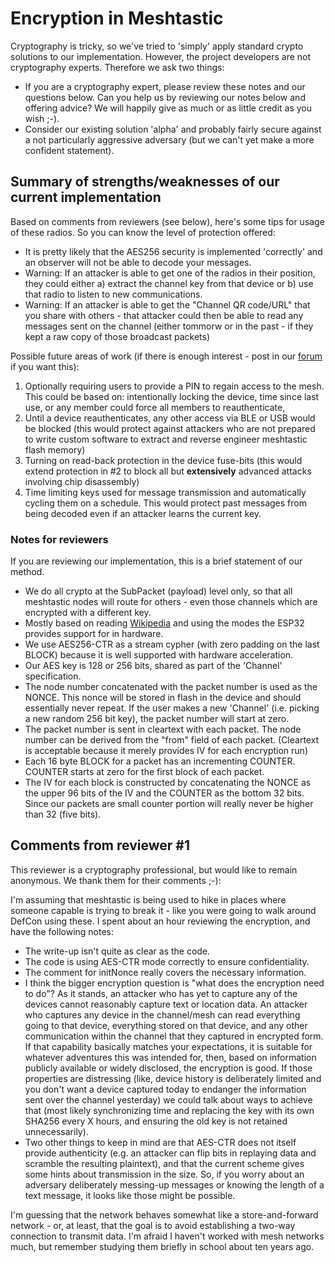 # Encryption in Meshtastic

Cryptography is tricky, so we've tried to 'simply' apply standard crypto solutions to our implementation. However,
the project developers are not cryptography experts. Therefore we ask two things:

- If you are a cryptography expert, please review these notes and our questions below. Can you help us by reviewing our
  notes below and offering advice? We will happily give as much or as little credit as you wish ;-).
- Consider our existing solution 'alpha' and probably fairly secure against a not particularly aggressive adversary
(but we can't yet make a more confident statement).

## Summary of strengths/weaknesses of our current implementation

Based on comments from reviewers (see below), here's some tips for usage of these radios.  So you can know the level of protection offered:

* It is pretty likely that the AES256 security is implemented 'correctly' and an observer will not be able to decode your messages.
* Warning: If an attacker is able to get one of the radios in their position, they could either a) extract the channel key from that device or b) use that radio to listen to new communications.
* Warning: If an attacker is able to get the "Channel QR code/URL" that you share with others - that attacker could then be able to read any messages sent on the channel (either tommorw or in the past - if they kept a raw copy of those broadcast packets)

Possible future areas of work (if there is enough interest - post in our [forum](https://meshtastic.discourse.group) if you want this):

1. Optionally requiring users to provide a PIN to regain access to the mesh.  This could be based on: intentionally locking the device, time since last use, or any member could force all members to reauthenticate,
2. Until a device reauthenticates, any other access via BLE or USB would be blocked (this would protect against attackers who are not prepared to write custom software to extract and reverse engineer meshtastic flash memory)
3. Turning on read-back protection in the device fuse-bits (this would extend protection in #2 to block all but **extensively** advanced attacks involving chip disassembly)
4. Time limiting keys used for message transmission and automatically cycling them on a schedule.  This would protect past messages from being decoded even if an attacker learns the current key.

### Notes for reviewers

If you are reviewing our implementation, this is a brief statement of our method.

- We do all crypto at the SubPacket (payload) level only, so that all meshtastic nodes will route for others - even those channels which are encrypted with a different key.
- Mostly based on reading [Wikipedia](<https://en.wikipedia.org/wiki/Block_cipher_mode_of_operation#Counter_(CTR)>) and using the modes the ESP32 provides support for in hardware.
- We use AES256-CTR as a stream cypher (with zero padding on the last BLOCK) because it is well supported with hardware acceleration.
- Our AES key is 128 or 256 bits, shared as part of the 'Channel' specification.
- The node number concatenated with the packet number is used as the NONCE. This nonce will be stored in flash in the device and should essentially never repeat. If the user makes a new 'Channel' (i.e. picking a new random 256 bit key), the packet number will start at zero. 
- The packet number is sent in cleartext with each packet. The node number can be derived from the "from" field of each packet. (Cleartext is acceptable because it merely provides IV for each encryption run)
- Each 16 byte BLOCK for a packet has an incrementing COUNTER. COUNTER starts at zero for the first block of each packet.
- The IV for each block is constructed by concatenating the NONCE as the upper 96 bits of the IV and the COUNTER as the bottom 32 bits. Since our packets are small counter portion will really never be higher than 32 (five bits).

## Comments from reviewer #1

This reviewer is a cryptography professional, but would like to remain anonymous. We thank them for their comments ;-):

I'm assuming that meshtastic is being used to hike in places where someone capable is trying to break it - like you were going to walk around DefCon using these. I spent about an hour reviewing the encryption, and have the following notes:

* The write-up isn't quite as clear as the code.
* The code is using AES-CTR mode correctly to ensure confidentiality.
* The comment for initNonce really covers the necessary information.
* I think the bigger encryption question is "what does the encryption need to do"? As it stands, an attacker who has yet to capture any of the devices cannot reasonably capture text or location data. An attacker who captures any device in the channel/mesh can read everything going to that device, everything stored on that device, and any other communication within the channel that they captured in encrypted form. If that capability basically matches your expectations, it is suitable for whatever adventures this was intended for, then, based on information publicly available or widely disclosed, the encryption is good. If those properties are distressing (like, device history is deliberately limited and you don't want a device captured today to endanger the information sent over the channel yesterday) we could talk about ways to achieve that (most likely synchronizing time and replacing the key with its own SHA256 every X hours, and ensuring the old key is not retained unnecessarily).
* Two other things to keep in mind are that AES-CTR does not itself provide authenticity (e.g. an attacker can flip bits in replaying data and scramble the resulting plaintext), and that the current scheme gives some hints about transmission in the size. So, if you worry about an adversary deliberately messing-up messages or knowing the length of a text message, it looks like those might be possible.

I'm guessing that the network behaves somewhat like a store-and-forward network - or, at least, that the goal is to avoid establishing a two-way connection to transmit data. I'm afraid I haven't worked with mesh networks much, but remember studying them briefly in school about ten years ago.